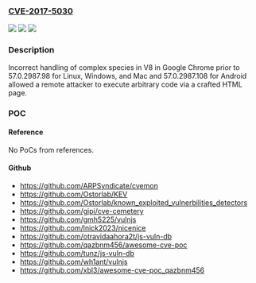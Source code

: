 ### [CVE-2017-5030](https://cve.mitre.org/cgi-bin/cvename.cgi?name=CVE-2017-5030)
![](https://img.shields.io/static/v1?label=Product&message=Google%20Chrome%20prior%20to%2057.0.2987.98%20for%20Linux%2C%20Windows%20and%20Mac%2C%20and%2057.0.2987.108%20for%20Android&color=blue)
![](https://img.shields.io/static/v1?label=Version&message=Google%20Chrome%20prior%20to%2057.0.2987.98%20for%20Linux%2C%20Windows%20and%20Mac%2C%20and%2057.0.2987.108%20for%20Android%20&color=brightgreen)
![](https://img.shields.io/static/v1?label=Vulnerability&message=heap%20buffer%20overflow&color=brightgreen)

### Description

Incorrect handling of complex species in V8 in Google Chrome prior to 57.0.2987.98 for Linux, Windows, and Mac and 57.0.2987.108 for Android allowed a remote attacker to execute arbitrary code via a crafted HTML page.

### POC

#### Reference
No PoCs from references.

#### Github
- https://github.com/ARPSyndicate/cvemon
- https://github.com/Ostorlab/KEV
- https://github.com/Ostorlab/known_exploited_vulnerbilities_detectors
- https://github.com/gipi/cve-cemetery
- https://github.com/gmh5225/vulnjs
- https://github.com/lnick2023/nicenice
- https://github.com/otravidaahora2t/js-vuln-db
- https://github.com/qazbnm456/awesome-cve-poc
- https://github.com/tunz/js-vuln-db
- https://github.com/wh1ant/vulnjs
- https://github.com/xbl3/awesome-cve-poc_qazbnm456

